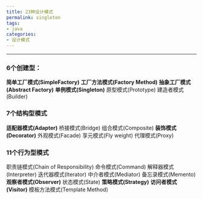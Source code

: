 ```yaml
---
title: 23种设计模式
permalink: singleton
tags: 
- java
categories: 
- 设计模式
---
```


--------------

### 6个创建型：
**简单工厂模式(SimpleFactory)**
**工厂方法模式(Factory Method)**
**抽象工厂模式(Abstract Factory)**
**单例模式(Singleton)**
原型模式(Prototype)
建造者模式(Builder)

### 7个结构型模式
**适配器模式(Adapter)**
桥接模式(Bridge)
组合模式(Composite)
**装饰模式(Decorator)**
外观模式(Facade)
享元模式(Fly weight)
代理模式(Proxy)

### 11个行为型模式
职责链模式(Chain of Responsibility)
命令模式(Command)
解释器模式(Interpreter)
迭代器模式(Iterator)
中介者模式(Mediator)
备忘录模式(Memento)
**观察者模式(Observer)**
状态模式(State)
**策略模式(Strategy)**
**访问者模式(Visitor)**
模板方法模式(Template Method)